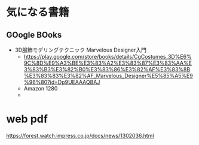# 気になる書籍

## GOogle BOoks
- 3D服飾モデリングテクニック Marvelous Designer入門
  - https://play.google.com/store/books/details/CgCostumes_3D%E6%9C%8D%E9%A3%BE%E3%83%A2%E3%83%87%E3%83%AA%E3%83%B3%E3%82%B0%E3%83%86%E3%82%AF%E3%83%8B%E3%83%83%E3%82%AF_Marvelous_Designer%E5%85%A5%E9%96%80?id=Dp9UEAAAQBAJ
  - Amazon 1280
  - 
# web pdf
https://forest.watch.impress.co.jp/docs/news/1302036.html

